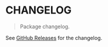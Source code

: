 # CHANGELOG

> Package changelog.

See [GitHub Releases](https://github.com/stdlib-js/napi-argv-strided-float32array/releases) for the changelog.